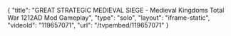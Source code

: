 {
    "title": "GREAT STRATEGIC MEDIEVAL SIEGE - Medieval Kingdoms Total War 1212AD Mod Gameplay",
    "type": "solo",
    "layout": "iframe-static",
    "videoId": "119657071",
    "url": "\/tvpembed\/119657071"
}